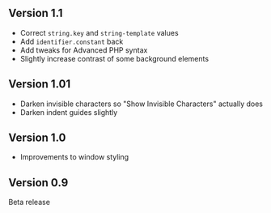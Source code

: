 ## Version 1.1

- Correct `string.key` and `string-template` values
- Add `identifier.constant` back
- Add tweaks for Advanced PHP syntax
- Slightly increase contrast of some background elements

## Version 1.01

- Darken invisible characters so "Show Invisible Characters" actually does
- Darken indent guides slightly

## Version 1.0

- Improvements to window styling

## Version 0.9

Beta release
